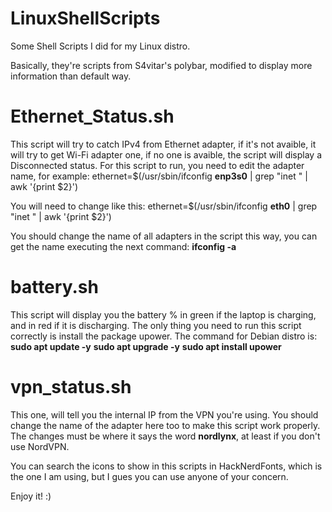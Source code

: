 # LinuxShellScripts
Some Shell Scripts I did for my Linux distro.


Basically, they're scripts from S4vitar's polybar, modified to display more information than default way.

# Ethernet_Status.sh
This script will try to catch IPv4 from Ethernet adapter, if it's not avaible, it will try to get Wi-Fi adapter one, if no one is avaible, the script will display a Disconnected status.
For this script to run, you need to edit the adapter name, for example:
ethernet=$(/usr/sbin/ifconfig **enp3s0** | grep "inet " | awk '{print $2}')

You will need to change like this:
ethernet=$(/usr/sbin/ifconfig **eth0** | grep "inet " | awk '{print $2}')

You should change the name of all adapters in the script this way, you can get the name executing the next command: **ifconfig -a**

# battery.sh
This script will display you the battery % in green if the laptop is charging, and in red if it is discharging.
The only thing you need to run this script correctly is install the package upower.
The command for Debian distro is:
**sudo apt update -y**
**sudo apt upgrade -y**
**sudo apt install upower**

# vpn_status.sh
This one, will tell you the internal IP from the VPN you're using. You should change the name of the adapter here too to make this script work properly.
The changes must be where it says the word **nordlynx**, at least if you don't use NordVPN.

You can search the icons to show in this scripts in HackNerdFonts, which is the one I am using, but I gues you can use anyone of your concern.

Enjoy it! :)
